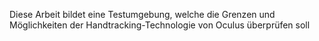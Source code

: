 Diese Arbeit bildet eine Testumgebung, welche die Grenzen und Möglichkeiten der Handtracking-Technologie von Oculus überprüfen soll

